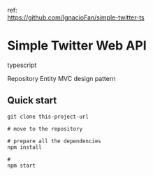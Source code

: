 ref:  
https://github.com/IgnacioFan/simple-twitter-ts


# Simple Twitter Web API

typescript

Repository Entity MVC design pattern

## Quick start
```
git clone this-project-url

# move to the repository

# prepare all the dependencies
npm install

# 
npm start

```
